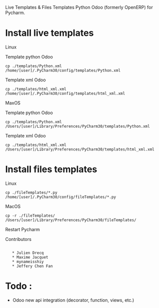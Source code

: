 Live Templates & Files Templates Python Odoo (formerly OpenERP) for Pycharm.

# Install live templates

Linux

Template python Odoo
```
cp ./templates/Python.xml /home/[user]/.PyCharm30/config/templates/Python.xml
```
Template xml Odoo
```
cp ./templates/html_xml.xml /home/[user]/.PyCharm30/config/templates/html_xml.xml
```
MaxOS

Template python Odoo
```
cp ./templates/Python.xml /Users/[user]/Library/Preferences/PyCharm30/templates/Python.xml
```
Template xml Odoo
```
cp ./templates/html_xml.xml /Users/[user]/Library/Preferences/PyCharm30/templates/html_xml.xml
```

# Install files templates

Linux
```
cp ./fileTemplates/*.py /home/[user]/.PyCharm30/config/fileTemplates/*.py
```
MacOS
```
cp -r ./fileTemplates/ /Users/[user]/Library/Preferences/PyCharm30/fileTemplates/
```

Restart Pycharm

Contributors
```

   * Julien Drecq
   * Maxime Jacquet
   * mynameisshiy
   * Jeffery Chen Fan
```

# Todo : 
* Odoo new api integration (decorator, function, views, etc.)
